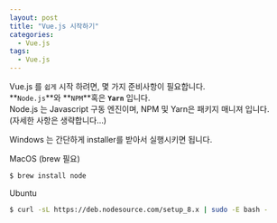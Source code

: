 ```yaml
---
layout: post
title: "Vue.js 시작하기"
categories:
  - Vue.js
tags:
  - Vue.js
---
```

Vue.js 를 `쉽게` 시작 하려면, 몇 가지 준비사항이 필요합니다.  
**`Node.js`**와 **`NPM`**혹은 **`Yarn`** 입니다.  
Node.js 는 Javascript 구동 엔진이며, NPM 및 Yarn은 패키지 매니져 입니다.  
(자세한 사항은 생략합니다...)  

Windows 는 간단하게 installer를 받아서 실행시키면 됩니다.  
  
MacOS (brew 필요)
```bash
$ brew install node
```
Ubuntu
```bash
$ curl -sL https://deb.nodesource.com/setup_8.x | sudo -E bash -
```